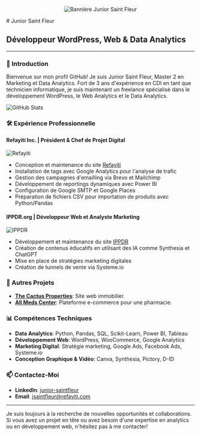 <p align="center">
  <img src="https://refayiti.com/wp-content/uploads/2023/11/Grow-Your-Business-With-Me-5.png" alt="Bannière Junior Saint Fleur">
</p>
# Junior Saint Fleur

## Développeur WordPress, Web & Data Analytics

---

### 👋 Introduction
Bienvenue sur mon profil GitHub! Je suis Junior Saint Fleur, Master 2 en Marketing et Data Analytics. Fort de 3 ans d'expérience en CDI en tant que technicien informatique, je suis maintenant un freelance spécialisé dans le développement WordPress, le Web Analytics et le Data Analytics.

![GitHub Stats](https://github-readme-stats.vercel.app/api?username=jsf05941&show_icons=true)

### 🛠️ Expérience Professionnelle

#### Refayiti Inc. | Président & Chef de Projet Digital
![Refayiti](https://refayiti.com/wp-content/uploads/2023/11/refay.png)
- Conception et maintenance du site [Refayiti](https://refayiti.com)
- Installation de tags avec Google Analytics pour l'analyse de trafic
- Gestion des campagnes d'emailling via Brevo et Mailchimp
- Développement de reportings dynamiques avec Power BI
- Configuration de Google SMTP et Google Places
- Préparation de fichiers CSV pour importation de produits avec Python/Pandas

#### IPPDR.org | Développeur Web et Analyste Marketing
![IPPDR](https://refayiti.com/wp-content/uploads/2023/11/ippdr.org_.png)
- Développement et maintenance du site [IPPDR](https://ippdr.org)
- Création de contenus éducatifs en utilisant des IA comme Synthesia et ChatGPT
- Mise en place de stratégies marketing digitales
- Création de tunnels de vente via Systeme.io

### 🌟 Autres Projets
- **[The Cactus Properties](https://thecactusproperties.com)**: Site web immobilier.
- **[All Meds Center](https://allmedscenter.com)**: Plateforme e-commerce pour une pharmacie.

### 📊 Compétences Techniques
- **Data Analytics**: Python, Pandas, SQL, Scikit-Learn, Power BI, Tableau
- **Développement Web**: WordPress, WooCommerce, Google Analytics
- **Marketing Digital**: Stratégie marketing, Google Ads, Facebook Ads, Systeme.io
- **Conception Graphique & Vidéo**: Canva, Synthesia, Pictory, D-ID

### 📫 Contactez-Moi
- **LinkedIn**: [junior-saintfleur](https://www.linkedin.com/in/junior-sf/)
- **Email**: [jsaintfleur@refayiti.com](mailto:jsaintfleur@refayiti.com)

---

Je suis toujours à la recherche de nouvelles opportunités et collaborations. Si vous avez un projet en tête ou avez besoin d'une expertise en analytics ou en développement web, n'hésitez pas à me contacter!
